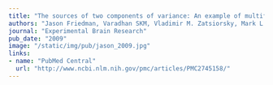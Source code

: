 ```yaml
---
title: "The sources of two components of variance: An example of multifinger cyclic force production tasks at different frequencies"
authors: "Jason Friedman, Varadhan SKM, Vladimir M. Zatsiorsky, Mark L. Latash"
journal: "Experimental Brain Research"
pub_date: "2009"
image: "/static/img/pub/jason_2009.jpg"
links:
- name: "PubMed Central"
  url: "http://www.ncbi.nlm.nih.gov/pmc/articles/PMC2745158/"
---
```

